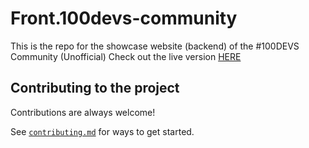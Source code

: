 # Front.100devs-community


This is the repo for the showcase website (backend) of the #100DEVS Community (Unofficial)
Check out the live version [HERE](https://front-100devs-community.vercel.app/)

## Contributing to the project

Contributions are always welcome!

See [`contributing.md`](https://github.com/bilalkumrani/front.100devs-community/blob/main/contributing.md) for ways to get started.

